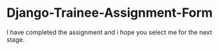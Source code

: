 # Django-Trainee-Assignment-Form
I have completed the assignment and i hope you select me for the next stage.
